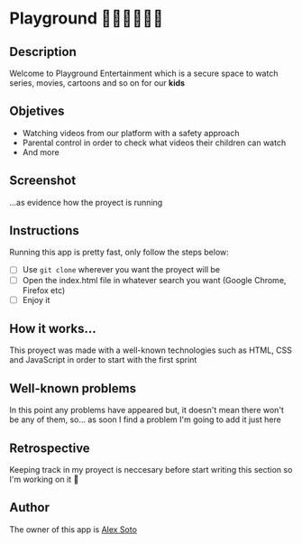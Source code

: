 # Playground 👦🏻👧🏻👶🏻

## Description
Welcome to Playground Entertainment which is a secure space to watch series, movies, cartoons and so on for our __kids__

## Objetives
* Watching videos from our platform with a safety approach
* Parental control in order to check what videos their children can watch
* And more

## Screenshot
...as evidence how the proyect is running

## Instructions 
Running this app is pretty fast, only follow the steps below:
- [ ] Use `git clone` wherever you want the proyect will be
- [ ] Open the index.html file in whatever search you want (Google Chrome, Firefox etc)
- [ ] Enjoy it

## How it works...
This proyect was made with a well-known technologies such as HTML, CSS and JavaScript in order to start with the first sprint

## Well-known problems
In this point any problems have appeared but, it doesn't mean there won't be any of them, so... as soon I find a problem I'm going to add it just here

## Retrospective
Keeping track in my proyect is neccesary before start writing this section so I'm working on it 🦾

## Author
The owner of this app is [Alex Soto](https://github.com/luisssSoto)


